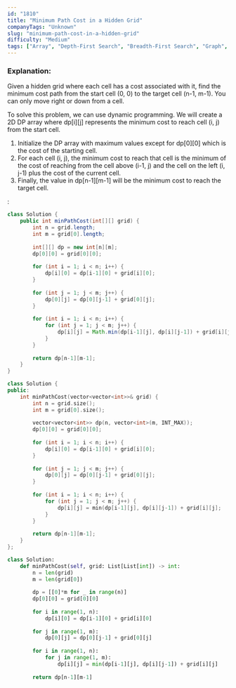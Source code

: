 ```yaml
---
id: "1810"
title: "Minimum Path Cost in a Hidden Grid"
companyTags: "Unknown"
slug: "minimum-path-cost-in-a-hidden-grid"
difficulty: "Medium"
tags: ["Array", "Depth-First Search", "Breadth-First Search", "Graph", "Heap (Priority Queue)", "Matrix", "Interactive", "Shortest Path"]
---
```


### Explanation:
Given a hidden grid where each cell has a cost associated with it, find the minimum cost path from the start cell (0, 0) to the target cell (n-1, m-1). You can only move right or down from a cell.

To solve this problem, we can use dynamic programming. We will create a 2D DP array where dp[i][j] represents the minimum cost to reach cell (i, j) from the start cell.

1. Initialize the DP array with maximum values except for dp[0][0] which is the cost of the starting cell.
2. For each cell (i, j), the minimum cost to reach that cell is the minimum of the cost of reaching from the cell above (i-1, j) and the cell on the left (i, j-1) plus the cost of the current cell.
3. Finally, the value in dp[n-1][m-1] will be the minimum cost to reach the target cell.

:

```java
class Solution {
    public int minPathCost(int[][] grid) {
        int n = grid.length;
        int m = grid[0].length;
        
        int[][] dp = new int[n][m];
        dp[0][0] = grid[0][0];
        
        for (int i = 1; i < n; i++) {
            dp[i][0] = dp[i-1][0] + grid[i][0];
        }
        
        for (int j = 1; j < m; j++) {
            dp[0][j] = dp[0][j-1] + grid[0][j];
        }
        
        for (int i = 1; i < n; i++) {
            for (int j = 1; j < m; j++) {
                dp[i][j] = Math.min(dp[i-1][j], dp[i][j-1]) + grid[i][j];
            }
        }
        
        return dp[n-1][m-1];
    }
}
```

```cpp
class Solution {
public:
    int minPathCost(vector<vector<int>>& grid) {
        int n = grid.size();
        int m = grid[0].size();
        
        vector<vector<int>> dp(n, vector<int>(m, INT_MAX));
        dp[0][0] = grid[0][0];
        
        for (int i = 1; i < n; i++) {
            dp[i][0] = dp[i-1][0] + grid[i][0];
        }
        
        for (int j = 1; j < m; j++) {
            dp[0][j] = dp[0][j-1] + grid[0][j];
        }
        
        for (int i = 1; i < n; i++) {
            for (int j = 1; j < m; j++) {
                dp[i][j] = min(dp[i-1][j], dp[i][j-1]) + grid[i][j];
            }
        }
        
        return dp[n-1][m-1];
    }
};
```

```python
class Solution:
    def minPathCost(self, grid: List[List[int]) -> int:
        n = len(grid)
        m = len(grid[0])
        
        dp = [[0]*m for _ in range(n)]
        dp[0][0] = grid[0][0]
        
        for i in range(1, n):
            dp[i][0] = dp[i-1][0] + grid[i][0]
        
        for j in range(1, m):
            dp[0][j] = dp[0][j-1] + grid[0][j]
        
        for i in range(1, n):
            for j in range(1, m):
                dp[i][j] = min(dp[i-1][j], dp[i][j-1]) + grid[i][j]
        
        return dp[n-1][m-1]
```